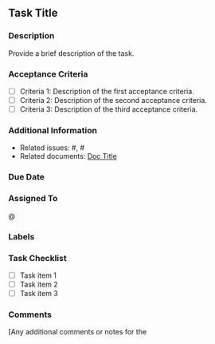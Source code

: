 ## Task Title

### Description
Provide a brief description of the task.

### Acceptance Criteria
- [ ] Criteria 1: Description of the first acceptance criteria.
- [ ] Criteria 2: Description of the second acceptance criteria.
- [ ] Criteria 3: Description of the third acceptance criteria.

### Additional Information
- Related issues: #<issue-number>, #<issue-number>
- Related documents: [Doc Title](link)

### Due Date
<due date>

### Assigned To
@<username>

### Labels
<labels>

### Task Checklist
- [ ] Task item 1
- [ ] Task item 2
- [ ] Task item 3

### Comments
[Any additional comments or notes for the
